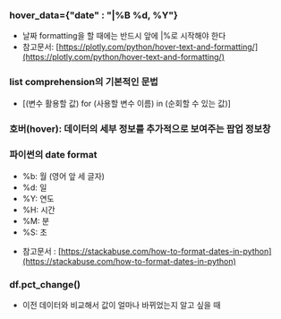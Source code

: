 ### hover_data={"date" : "|%B %d, %Y"}
- 날짜 formatting을 할 때에는 반드시 앞에 |%로 시작해야 한다
- 참고문서: [https://plotly.com/python/hover-text-and-formatting/](https://plotly.com/python/hover-text-and-formatting/)

### list comprehension의 기본적인 문법
- [(변수 활용할 값) for (사용할 변수 이름) in (순회할 수 있는 값)]

### 호버(hover): 데이터의 세부 정보를 추가적으로 보여주는 팝업 정보창

### 파이썬의 date format
* %b: 월 (영어 앞 세 글자)
* %d: 일
* %Y: 연도
* %H: 시간
* %M: 분
* %S: 초
- 참고문서 : [https://stackabuse.com/how-to-format-dates-in-python](https://stackabuse.com/how-to-format-dates-in-python)

### df.pct_change() 
- 이전 데이터와 비교해서 값이 얼마나 바뀌었는지 알고 싶을 때
